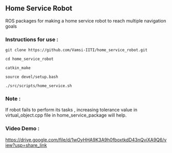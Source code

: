 ## Home Service Robot
ROS packages for making a home service robot to reach multiple navigation goals

### Instructions for use :

```
git clone https://github.com/Vamsi-IITI/home_service_robot.git
```
```
cd home_service_robot
```
```
catkin_make
```
```
source devel/setup.bash
```
```
./src/scripts/home_service.sh
```
### Note :
If robot fails to perform its tasks , increasing tolerance value in virtual_object.cpp file in home_service_package will help.

### Video Demo :
https://drive.google.com/file/d/1wOyHHA9K3A9h0fboxtkdD43nQviXA9Q6/view?usp=share_link

